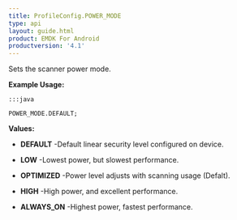 ```yaml
---
title: ProfileConfig.POWER_MODE
type: api
layout: guide.html
product: EMDK For Android
productversion: '4.1'
---
```



Sets the scanner power mode.
 
 

**Example Usage:**
	
	:::java
	
	POWER_MODE.DEFAULT;
	


**Values:**

* **DEFAULT** -Default linear security level configured on device.

* **LOW** -Lowest power, but slowest performance.

* **OPTIMIZED** -Power level adjusts with scanning usage (Defalt).

* **HIGH** -High power, and excellent performance.

* **ALWAYS_ON** -Highest power, fastest performance.









